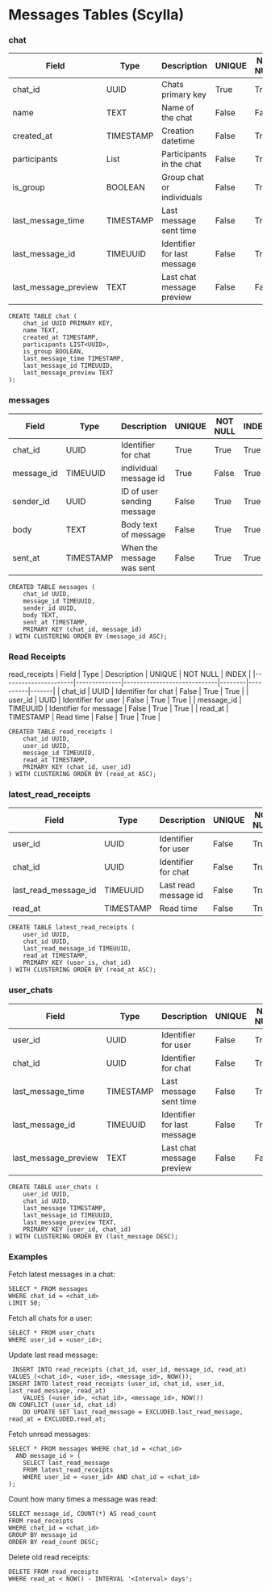 # Messages Tables (Scylla)
### chat
| Field                | Type         | Description                 | UNIQUE | NOT NULL | INDEX |
|----------------------|--------------|-----------------------------|--------|----------|-------|
| chat_id              | UUID         | Chats primary key           | True   | True     | True  |
| name                 | TEXT         | Name of the chat            | False  | False    | True  |
| created_at           | TIMESTAMP    | Creation datetime           | False  | True     | True  |
| participants         | List<UUID>   | Participants in the chat    | False  | True     | False |
| is_group             | BOOLEAN      | Group chat or individuals   | False  | True     | False |
| last_message_time    | TIMESTAMP    | Last message sent time      | False  | True     | False |
| last_message_id      | TIMEUUID     | Identifier for last message | False  | True     | True  |
| last_message_preview | TEXT         | Last chat message preview   | False  | False    | False |

```cql
CREATE TABLE chat (
    chat_id UUID PRIMARY KEY,
    name TEXT,
    created_at TIMESTAMP,
    participants LIST<UUID>,
    is_group BOOLEAN,
    last_message_time TIMESTAMP,
    last_message_id TIMEUUID,
    last_message_preview TEXT
);
```

### messages
| Field                | Type         | Description                 | UNIQUE | NOT NULL | INDEX |
|----------------------|--------------|-----------------------------|--------|----------|-------|
| chat_id              | UUID         | Identifier for chat         | True   | True     | True  |
| message_id           | TIMEUUID     | individual message id       | True   | False    | True  |
| sender_id            | UUID         | ID of user sending message  | False  | True     | True  |
| body                 | TEXT         | Body text of message        | False  | True     | True  |
| sent_at              | TIMESTAMP    | When the message was sent   | False  | True     | True  |

```cql
CREATED TABLE messages (
    chat_id UUID,
    message_id TIMEUUID,
    sender_id UUID,
    body TEXT,
    sent_at TIMESTAMP,
    PRIMARY KEY (chat_id, message_id)
) WITH CLUSTERING ORDER BY (message_id ASC);
```

### Read Receipts
read_receipts
| Field                | Type         | Description                 | UNIQUE | NOT NULL | INDEX |
|----------------------|--------------|-----------------------------|--------|----------|-------|
| chat_id              | UUID         | Identifier for chat         | False  | True     | True  |
| user_id              | UUID         | Identifier for user         | False  | True     | True  |
| message_id           | TIMEUUID     | Identifier for message      | False  | True     | True  |
| read_at              | TIMESTAMP    | Read time                   | False  | True     | True  |

```cql
CREATED TABLE read_receipts (
    chat_id UUID,
    user_id UUID,
    message_id TIMEUUID,
    read_at TIMESTAMP,
    PRIMARY KEY (chat_id, user_id)
) WITH CLUSTERING ORDER BY (read_at ASC);
```

### latest_read_receipts
| Field                | Type         | Description                 | UNIQUE | NOT NULL | INDEX |
|----------------------|--------------|-----------------------------|--------|----------|-------|
| user_id              | UUID         | Identifier for user         | False  | True     | True  |
| chat_id              | UUID         | Identifier for chat         | False  | True     | True  |
| last_read_message_id | TIMEUUID     | Last read message id        | False  | True     | True  |
| read_at              | TIMESTAMP    | Read time                   | False  | True     | True  |

```cql
CREATE TABLE latest_read_receipts (
    user_id UUID,
    chat_id UUID,
    last_read_message_id TIMEUUID,
    read_at TIMESTAMP,
    PRIMARY KEY (user_is, chat_id)
) WITH CLUSTERING ORDER BY (read_at ASC);
```

### user_chats
| Field                | Type         | Description                 | UNIQUE | NOT NULL | INDEX |
|----------------------|--------------|-----------------------------|--------|----------|-------|
| user_id              | UUID         | Identifier for user         | False  | True     | True  |
| chat_id              | UUID         | Identifier for chat         | False  | True     | True  |
| last_message_time    | TIMESTAMP    | Last message sent time      | False  | True     | False |
| last_message_id      | TIMEUUID     | Identifier for last message | False  | True     | True  |
| last_message_preview | TEXT         | Last chat message preview   | False  | False    | False |

```cql
CREATE TABLE user_chats (
    user_id UUID,
    chat_id UUID,
    last_message TIMESTAMP,
    last_message_id TIMEUUID,
    last_message_preview TEXT,
    PRIMARY KEY (user_id, chat_id)
) WITH CLUSTERING ORDER BY (last_message DESC);
```

### Examples
Fetch latest messages in a chat:
```cql
SELECT * FROM messages 
WHERE chat_id = <chat_id>
LIMIT 50;
```

Fetch all chats for a user:
```cql
SELECT * FROM user_chats 
WHERE user_id = <user_id>;
```
Update last read message:
```cql
 INSERT INTO read_receipts (chat_id, user_id, message_id, read_at)
VALUES (<chat_id>, <user_id>, <message_id>, NOW());
INSERT INTO latest_read_receipts (user_id, chat_id, user_id, last_read_message, read_at)
    VALUES (<user_id>, <chat_id>, <message_id>, NOW())
ON CONFLICT (user_id, chat_id)
    DO UPDATE SET last_read_message = EXCLUDED.last_read_message, read_at = EXCLUDED.read_at;
```

Fetch unread messages:
```cql
SELECT * FROM messages WHERE chat_id = <chat_id>
  AND message_id > (
    SELECT last_read_message
    FROM latest_read_receipts
    WHERE user_id = <user_id> AND chat_id = <chat_id>
);
```

Count how many times a message was read:
```cql
SELECT message_id, COUNT(*) AS read_count
FROM read_receipts
WHERE chat_id = <chat_id>
GROUP BY message_id
ORDER BY read_count DESC;
```

Delete old read receipts:
```cql
DELETE FROM read_receipts
WHERE read_at < NOW() - INTERVAL '<Interval> days';
```
